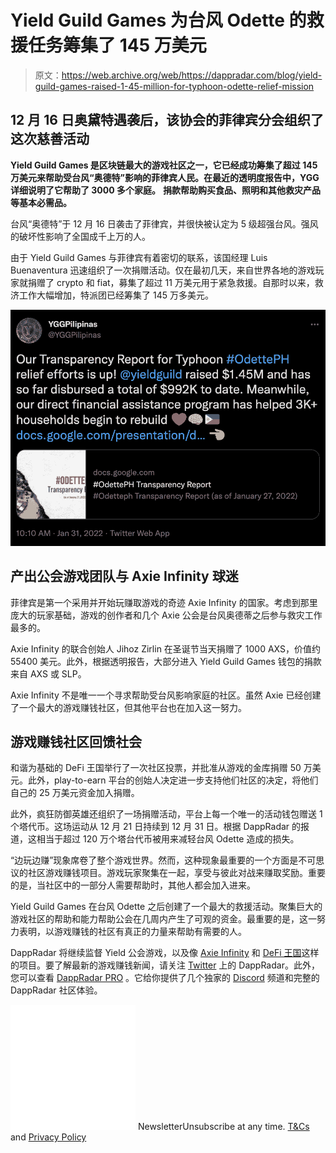 # Yield Guild Games 为台风 Odette 的救援任务筹集了 145 万美元

> 原文：<https://web.archive.org/web/https://dappradar.com/blog/yield-guild-games-raised-1-45-million-for-typhoon-odette-relief-mission>

## 12 月 16 日奥黛特遇袭后，该协会的菲律宾分会组织了这次慈善活动

**Yield Guild Games 是区块链最大的游戏社区之一，它已经成功筹集了超过 145 万美元来帮助受台风“奥德特”影响的菲律宾人民。在最近的透明度报告中，YGG 详细说明了它帮助了 3000 多个家庭。** **捐款帮助购买食品、照明和其他救灾产品等基本必需品。**

台风“奥德特”于 12 月 16 日袭击了菲律宾，并很快被认定为 5 级超强台风。强风的破坏性影响了全国成千上万的人。

由于 Yield Guild Games 与菲律宾有着密切的联系，该国经理 Luis Buenaventura 迅速组织了一次捐赠活动。仅在最初几天，来自世界各地的游戏玩家就捐赠了 crypto 和 fiat，募集了超过 11 万美元用于紧急救援。自那时以来，救济工作大幅增加，特派团已经筹集了 145 万多美元。

![](img/674390dbf1582296cb78ec6c81df044b.png)

## 产出公会游戏团队与 Axie Infinity 球迷

菲律宾是第一个采用并开始玩赚取游戏的奇迹 Axie Infinity 的国家。考虑到那里庞大的玩家基础，游戏的创作者和几个 Axie 公会是台风奥德蒂之后参与救灾工作最多的。

Axie Infinity 的联合创始人 Jihoz Zirlin 在圣诞节当天捐赠了 1000 AXS，价值约 55400 美元。此外，根据透明报告，大部分进入 Yield Guild Games 钱包的捐款来自 AXS 或 SLP。

Axie Infinity 不是唯一一个寻求帮助受台风影响家庭的社区。虽然 Axie 已经创建了一个最大的游戏赚钱社区，但其他平台也在加入这一努力。

## 游戏赚钱社区回馈社会

和谐为基础的 DeFi 王国举行了一次社区投票，并批准从游戏的金库捐赠 50 万美元。此外，play-to-earn 平台的创始人决定进一步支持他们社区的决定，将他们自己的 25 万美元资金加入捐赠。

此外，疯狂防御英雄还组织了一场捐赠活动，平台上每一个唯一的活动钱包赠送 1 个塔代币。这场运动从 12 月 21 日持续到 12 月 31 日。根据 DappRadar 的报道，这相当于超过 120 万个塔台代币被用来减轻台风 Odette 造成的损失。

“边玩边赚”现象席卷了整个游戏世界。然而，这种现象最重要的一个方面是不可思议的社区游戏赚钱项目。游戏玩家聚集在一起，享受与彼此对战来赚取奖励。重要的是，当社区中的一部分人需要帮助时，其他人都会加入进来。

Yield Guild Games 在台风 Odette 之后创建了一个最大的救援活动。聚集巨大的游戏社区的帮助和能力帮助公会在几周内产生了可观的资金。最重要的是，这一努力表明，以游戏赚钱的社区有真正的力量来帮助有需要的人。

DappRadar 将继续监督 Yield 公会游戏，以及像 [Axie Infinity](https://web.archive.org/web/20230118181923/https://dappradar.com/multichain/games/axie-infinity) 和 [DeFi 王国](https://web.archive.org/web/20230118181923/https://dappradar.com/multichain/games/defi-kingdoms)这样的项目。要了解最新的游戏赚钱新闻，请关注 [Twitter](https://web.archive.org/web/20230118181923/https://twitter.com/dappradar) 上的 DappRadar。此外，您可以查看 [DappRadar PRO](https://web.archive.org/web/20230118181923/https://dappradar.com/token/pro) 。它给你提供了几个独家的 [Discord](https://web.archive.org/web/20230118181923/https://discord.gg/4ybbssrHkm) 频道和完整的 DappRadar 社区体验。

![](img/6d5a4a2d609c56e1a5771717e54ba759.png) NewsletterUnsubscribe at any time. [T&Cs](https://web.archive.org/web/20230118181923/https://dappradar.com/terms) and [Privacy Policy](https://web.archive.org/web/20230118181923/https://dappradar.com/privacy-policy)
